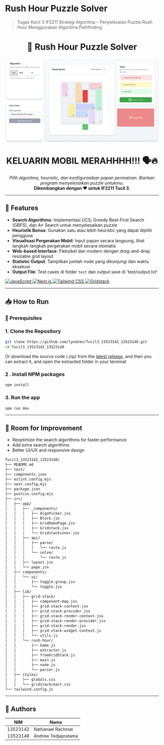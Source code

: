 # Rush Hour Puzzle Solver

> Tugas Kecil 3 IF2211 Strategi Algoritma – Penyelesaian Puzzle Rush Hour Menggunakan Algoritma Pathfinding

<h1 align="center">🚗 Rush Hour Puzzle Solver</h1>

<p align="center">
    <img src="public/img/title.png" width="1000px" />
</p>

<div align="center">
  <h1>KELUARIN MOBIL MERAHHHH!!! 🗣️🔥</h1>
  <i>Pilih algoritma, heuristic, dan konfigurasikan papan permainan. Biarkan program menyelesaikan puzzle untukmu.</i>
  <br>
  <b>Dikembangkan dengan ❤️ untuk IF2211 Tucil 3.</b>
</div>

---

## 🌟 Features

-   **Search Algorithms**: Implementasi UCS, Greedy Best-First Search (GBFS), dan A\* Search untuk menyelesaikan puzzle
-   **Heuristik Bonus**: Gunakan satu atau lebih heuristic yang dapat dipilih pengguna
-   **Visualisasi Pergerakan Mobil**: Input papan secara langsung, lihat langkah-langkah pergerakan mobil secara otomatis
-   **Web-based Interface**: Fleksibel dan modern dengan drag-and-drop resizable grid layout
-   **Statistic Output**: Tampilkan jumlah node yang dikunjungi dan waktu eksekusi
-   **Output File**: Test cases di folder `test` dan output save di 'test/output.txt'

<p align="left">
    <a href="https://www.javascript.com/">
        <img src="https://img.shields.io/badge/JavaScript-F7DF1E?style=for-the-badge&logo=javascript&logoColor=black" alt="JavaScript">
    </a>
    <a href="https://nextjs.org/">
        <img src="https://img.shields.io/badge/Next.js-black?style=for-the-badge&logo=next.js&logoColor=white" alt="Next.js">
    </a>
    <a href="https://tailwindcss.com/">
        <img src="https://img.shields.io/badge/Tailwind%20CSS-38B2AC?style=for-the-badge&logo=tailwind-css&logoColor=white" alt="Tailwind CSS">
    </a>
    <a href="https://gridstackjs.com/">
        <img src="https://img.shields.io/badge/Gridstack.js-00A6D8?style=for-the-badge&logo=gridstack&logoColor=white" alt="Gridstack">
    </a>
</p>

---

## 📥 How to Run

### 🔧 Prerequisites

### 1. Clone the Repository

```bash
git clone https://github.com/lynaten/Tucil3_13523142_13523148.git
cd Tucil3_13523142_13523148
```

Or download the source code (.zip) from the [latest release](https://github.com/lynaten/Tucil3_13523142_13523148/releases/latest), and then you can extract it, and open the extracted folder in your terminal

### 2 . Install NPM packages

```sh
npm install
```

### 3. Run the app

```sh
npm run dev
```

---

## 🚧 Room for Improvement

-   Reoptimize the search algorithms for faster performance
-   Add extra search algorithms
-   Better UI/UX and responsive design

```
Tucil3_13523142_13523148/
├── README.md
├── test/
├── components.json
├── eslint.config.mjs
├── next.config.mjs
├── package.json
├── postcss.config.mjs
├── src/
│   ├── app/
│   │   ├── _components/
│   │   │   ├── AlgoPicker.jsx
│   │   │   ├── Block.jsx
│   │   │   ├── GridDemoPage.jsx
│   │   │   ├── Gridstack.jsx
│   │   │   └── Gridstackinner.jsx
│   │   ├── api/
│   │   │   ├── parse/
│   │   │   │   └── route.js
│   │   │   └── solve/
│   │   │       └── route.js
│   │   ├── layout.jsx
│   │   └── page.jsx
│   ├── components/
│   │   └── ui/
│   │       ├── toggle-group.jsx
│   │       └── toggle.jsx
│   ├── lib/
│   │   ├── grid-stack/
│   │   │   ├── component-map.jsx
│   │   │   ├── grid-stack-context.jsx
│   │   │   ├── grid-stack-provider.jsx
│   │   │   ├── grid-stack-render-context.jsx
│   │   │   ├── grid-stack-render-provider.jsx
│   │   │   ├── grid-stack-render.jsx
│   │   │   ├── grid-stack-widget-context.js
│   │   │   └── utils.js
│   │   └── rush-hour/
│   │       ├── Game.js
│   │       ├── extractor.js
│   │       ├── fromGridStack.js
│   │       ├── main.js
│   │       ├── node.js
│   │       └── parser.js
│   ├── styles/
│   │   ├── globals.css
│   │   └── gridstackreact.css
└── tailwind.config.js
```

---

## 🪪 Authors

| NIM      | Nama                |
| -------- | ------------------- |
| 13523142 | Nathanael Rachmat   |
| 13523148 | Andrew Tedjapratama |
